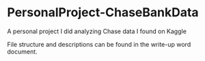 # PersonalProject-ChaseBankData
A personal project I did analyzing Chase data I found on Kaggle

File structure and descriptions can be found in the write-up word document.
